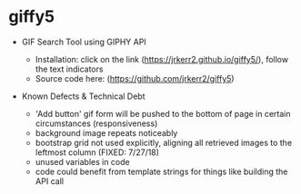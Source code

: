 # giffy5

+ GIF Search Tool using GIPHY API
    - Installation: click on the link (https://jrkerr2.github.io/giffy5/), follow the text indicators
    - Source code here: (https://github.com/jrkerr2/giffy5)

+ Known Defects & Technical Debt
    - 'Add button' gif form will be pushed to the bottom of page in certain circumstances (responsiveness)
    - background image repeats noticeably
    - bootstrap grid not used explicitly, aligning all retrieved images to the leftmost column (FIXED: 7/27/18)
    - unused variables in code
    - code could benefit from template strings for things like building the API call


